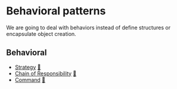 # Behavioral patterns

We are going to deal with behaviors instead of define structures or encapsulate object creation.

## Behavioral

 * [Strategy](strategy) [:notebook:](https://en.wikipedia.org/wiki/Strategy_pattern)
 * [Chain of Responsibility](chain) [:notebook:](https://en.wikipedia.org/wiki/Chain-of-responsibility_pattern)
 * [Command](command) [:notebook:](https://en.wikipedia.org/wiki/Command_pattern)

